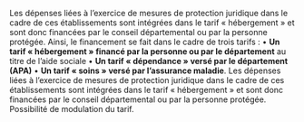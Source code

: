 Les dépenses liées à l’exercice de mesures de protection juridique dans le cadre de ces établissements sont intégrées dans le tarif « hébergement » et sont donc financées par le conseil départemental ou par la personne protégée.
Ainsi, le financement se fait dans le cadre de trois tarifs :
• **Un tarif « hébergement » financé par la personne ou par le département** au titre de l’aide sociale
• **Un tarif « dépendance » versé par le département (APA)**
• **Un tarif « soins » versé par l’assurance maladie**. Les dépenses liées à l’exercice de mesures de protection juridique dans le cadre de ces établissements sont intégrées dans le tarif « hébergement » et sont donc financées par le conseil départemental ou par la personne protégée.
Possibilité de modulation du tarif.
